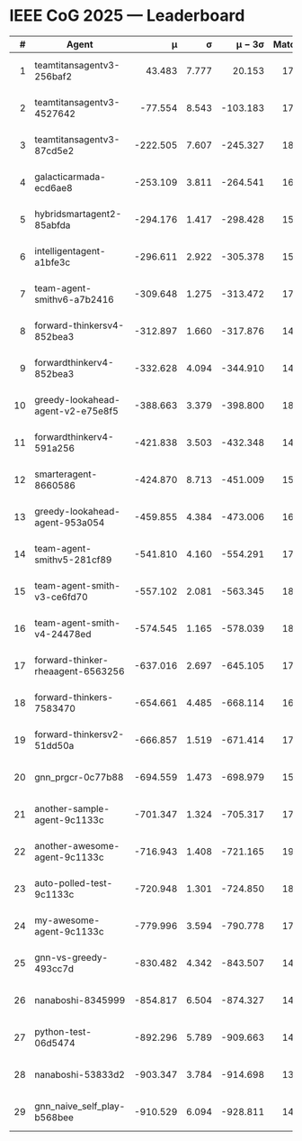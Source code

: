# IEEE CoG 2025 — Leaderboard

| # | Agent | μ | σ | μ − 3σ | Matches | Updated |
|---:|---|---:|---:|---:|---:|---|
| 1 | teamtitansagentv3-256baf2 | 43.483 | 7.777 | 20.153 | 17976 | 2025-08-24 06:01 |
| 2 | teamtitansagentv3-4527642 | -77.554 | 8.543 | -103.183 | 17650 | 2025-08-24 06:01 |
| 3 | teamtitansagentv3-87cd5e2 | -222.505 | 7.607 | -245.327 | 18986 | 2025-08-24 06:01 |
| 4 | galacticarmada-ecd6ae8 | -253.109 | 3.811 | -264.541 | 16600 | 2025-08-24 06:01 |
| 5 | hybridsmartagent2-85abfda | -294.176 | 1.417 | -298.428 | 15050 | 2025-08-24 06:01 |
| 6 | intelligentagent-a1bfe3c | -296.611 | 2.922 | -305.378 | 15149 | 2025-08-24 06:01 |
| 7 | team-agent-smithv6-a7b2416 | -309.648 | 1.275 | -313.472 | 17940 | 2025-08-24 06:01 |
| 8 | forward-thinkersv4-852bea3 | -312.897 | 1.660 | -317.876 | 14596 | 2025-08-24 06:01 |
| 9 | forwardthinkerv4-852bea3 | -332.628 | 4.094 | -344.910 | 14510 | 2025-08-24 06:01 |
| 10 | greedy-lookahead-agent-v2-e75e8f5 | -388.663 | 3.379 | -398.800 | 18248 | 2025-08-24 06:01 |
| 11 | forwardthinkerv4-591a256 | -421.838 | 3.503 | -432.348 | 14755 | 2025-08-24 06:01 |
| 12 | smarteragent-8660586 | -424.870 | 8.713 | -451.009 | 15020 | 2025-08-24 06:01 |
| 13 | greedy-lookahead-agent-953a054 | -459.855 | 4.384 | -473.006 | 16648 | 2025-08-24 06:01 |
| 14 | team-agent-smithv5-281cf89 | -541.810 | 4.160 | -554.291 | 17520 | 2025-08-24 06:01 |
| 15 | team-agent-smith-v3-ce6fd70 | -557.102 | 2.081 | -563.345 | 18960 | 2025-08-24 06:01 |
| 16 | team-agent-smith-v4-24478ed | -574.545 | 1.165 | -578.039 | 18300 | 2025-08-24 06:01 |
| 17 | forward-thinker-rheaagent-6563256 | -637.016 | 2.697 | -645.105 | 17004 | 2025-08-24 06:01 |
| 18 | forward-thinkers-7583470 | -654.661 | 4.485 | -668.114 | 16340 | 2025-08-24 06:01 |
| 19 | forward-thinkersv2-51dd50a | -666.857 | 1.519 | -671.414 | 17204 | 2025-08-24 06:01 |
| 20 | gnn_prgcr-0c77b88 | -694.559 | 1.473 | -698.979 | 15880 | 2025-08-24 06:01 |
| 21 | another-sample-agent-9c1133c | -701.347 | 1.324 | -705.317 | 17880 | 2025-08-24 06:01 |
| 22 | another-awesome-agent-9c1133c | -716.943 | 1.408 | -721.165 | 19120 | 2025-08-24 06:01 |
| 23 | auto-polled-test-9c1133c | -720.948 | 1.301 | -724.850 | 18680 | 2025-08-24 06:01 |
| 24 | my-awesome-agent-9c1133c | -779.996 | 3.594 | -790.778 | 17900 | 2025-08-24 06:01 |
| 25 | gnn-vs-greedy-493cc7d | -830.482 | 4.342 | -843.507 | 14260 | 2025-08-24 06:01 |
| 26 | nanaboshi-8345999 | -854.817 | 6.504 | -874.327 | 14710 | 2025-08-24 06:01 |
| 27 | python-test-06d5474 | -892.296 | 5.789 | -909.663 | 14390 | 2025-08-24 06:01 |
| 28 | nanaboshi-53833d2 | -903.347 | 3.784 | -914.698 | 13760 | 2025-08-24 06:01 |
| 29 | gnn_naive_self_play-b568bee | -910.529 | 6.094 | -928.811 | 14160 | 2025-08-24 06:01 |
